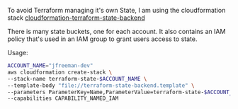 
To avoid Terraform managing it's own State, I am using the cloudformation stack [cloudformation-terraform-state-backend](https://github.com/thoughtbot/cloudformation-terraform-state-backend)

There is many state buckets, one for each account. It also contains an IAM policy that's used in an IAM group to grant users access to state.

Usage:

```sh
ACCOUNT_NAME="jfreeman-dev"
aws cloudformation create-stack \
--stack-name terraform-state-$ACCOUNT_NAME \
--template-body "file://terraform-state-backend.template" \
--parameters ParameterKey=Name,ParameterValue=terraform-state-$ACCOUNT_NAME \
--capabilities CAPABILITY_NAMED_IAM
```
